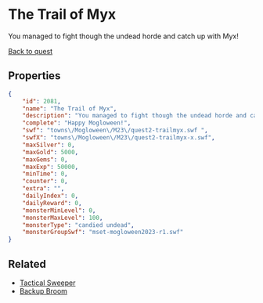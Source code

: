 # The Trail of Myx

You managed to fight though the undead horde and catch up with Myx!

[Back to quest](../quests.md)

## Properties

```json
{
    "id": 2081,
    "name": "The Trail of Myx",
    "description": "You managed to fight though the undead horde and catch up with Myx!",
    "complete": "Happy Mogloween!",
    "swf": "towns\/Mogloween\/M23\/quest2-trailmyx.swf ",
    "swfX": "towns\/Mogloween\/M23\/quest2-trailmyx-x.swf",
    "maxSilver": 0,
    "maxGold": 5000,
    "maxGems": 0,
    "maxExp": 50000,
    "minTime": 0,
    "counter": 0,
    "extra": "",
    "dailyIndex": 0,
    "dailyReward": 0,
    "monsterMinLevel": 0,
    "monsterMaxLevel": 100,
    "monsterType": "candied undead",
    "monsterGroupSwf": "mset-mogloween2023-r1.swf"
}
```

## Related

- [Tactical Sweeper](../items/21717-tactical-sweeper.md)
- [Backup Broom](../items/21718-backup-broom.md)

